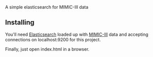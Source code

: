 A simple elasticsearch for MIMIC-III data

## Installing

You'll need [Elasticsearch](https://www.elastic.co/guide/en/elasticsearch/reference/current/deb.html) loaded up with [MIMIC-III](https://physionet.org/content/mimiciii) data and accepting connections on
localhost:9200 for this project.

Finally, just open index.html in a browser.
